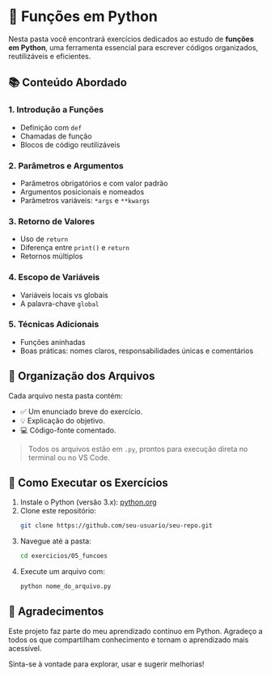 # 🧠 Funções em Python

Nesta pasta você encontrará exercícios dedicados ao estudo de **funções em Python**, uma ferramenta essencial para escrever códigos organizados, reutilizáveis e eficientes.

## 📚 Conteúdo Abordado

### 1. Introdução a Funções
- Definição com `def`
- Chamadas de função
- Blocos de código reutilizáveis

### 2. Parâmetros e Argumentos
- Parâmetros obrigatórios e com valor padrão
- Argumentos posicionais e nomeados
- Parâmetros variáveis: `*args` e `**kwargs`

### 3. Retorno de Valores
- Uso de `return`
- Diferença entre `print()` e `return`
- Retornos múltiplos

### 4. Escopo de Variáveis
- Variáveis locais vs globais
- A palavra-chave `global`

### 5. Técnicas Adicionais
- Funções aninhadas
- Boas práticas: nomes claros, responsabilidades únicas e comentários

## 📁 Organização dos Arquivos

Cada arquivo nesta pasta contém:
- ✅ Um enunciado breve do exercício.
- 💡 Explicação do objetivo.
- 💻 Código-fonte comentado.

> Todos os arquivos estão em `.py`, prontos para execução direta no terminal ou no VS Code.

## 🚀 Como Executar os Exercícios

1. Instale o Python (versão 3.x): [python.org](https://www.python.org/)
2. Clone este repositório:
   ```bash
   git clone https://github.com/seu-usuario/seu-repo.git
3. Navegue até a pasta:
   ```bash
   cd exercicios/05_funcoes
4. Execute um arquivo com:
   ```bash
   python nome_do_arquivo.py

## 🙌 Agradecimentos

Este projeto faz parte do meu aprendizado contínuo em Python. Agradeço a todos os que compartilham conhecimento e tornam o aprendizado mais acessível.

Sinta-se à vontade para explorar, usar e sugerir melhorias!